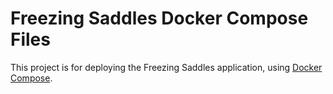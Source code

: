 # Freezing Saddles Docker Compose Files

This project is for deploying the Freezing Saddles application, using [Docker Compose](https://docs.docker.com/compose/).
